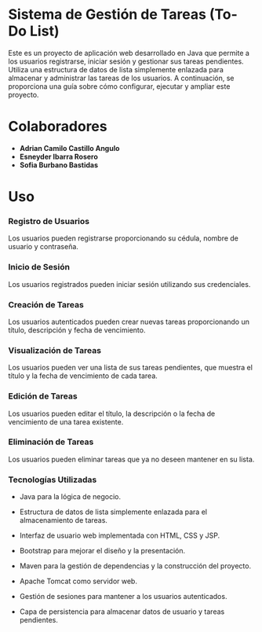 # Sistema de Gestión de Tareas (To-Do List)
Este es un proyecto de aplicación web desarrollado en Java que permite a los usuarios registrarse, iniciar sesión y gestionar sus tareas pendientes. Utiliza una estructura de datos de lista simplemente enlazada para almacenar y administrar las tareas de los usuarios. A continuación, se proporciona una guía sobre cómo configurar, ejecutar y ampliar este proyecto.
# Colaboradores
- **Adrian Camilo Castillo Angulo**
- **Esneyder Ibarra Rosero**
- **Sofia Burbano Bastidas**

# Uso
###  Registro de Usuarios
Los usuarios pueden registrarse proporcionando su cédula, nombre de usuario y contraseña.
### Inicio de Sesión
Los usuarios registrados pueden iniciar sesión utilizando sus credenciales.
### Creación de Tareas
Los usuarios autenticados pueden crear nuevas tareas proporcionando un título, descripción y fecha de vencimiento.
### Visualización de Tareas
Los usuarios pueden ver una lista de sus tareas pendientes, que muestra el título y la fecha de vencimiento de cada tarea.
### Edición de Tareas
Los usuarios pueden editar el título, la descripción o la fecha de vencimiento de una tarea existente.
### Eliminación de Tareas
Los usuarios pueden eliminar tareas que ya no deseen mantener en su lista.
### Tecnologías Utilizadas
- Java para la lógica de negocio.

- Estructura de datos de lista simplemente enlazada para el almacenamiento de tareas.

- Interfaz de usuario web implementada con HTML, CSS y JSP.
- Bootstrap para mejorar el diseño y la presentación.

- Maven para la gestión de dependencias y la construcción del proyecto.

- Apache Tomcat como servidor web.
- Gestión de sesiones para mantener a los usuarios autenticados.

- Capa de persistencia para almacenar datos de usuario y tareas pendientes.
